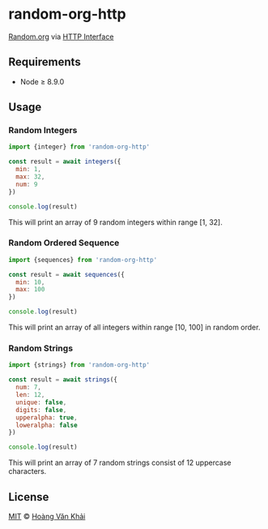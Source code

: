 # random-org-http

[Random.org](https://random.org) via [HTTP Interface](https://www.random.org/clients/http/)

## Requirements

* Node ≥ 8.9.0

## Usage

### Random Integers

```javascript
import {integer} from 'random-org-http'

const result = await integers({
  min: 1,
  max: 32,
  num: 9
})

console.log(result)
```

This will print an array of 9 random integers within range [1, 32].

### Random Ordered Sequence

```javascript
import {sequences} from 'random-org-http'

const result = await sequences({
  min: 10,
  max: 100
})

console.log(result)
```

This will print an array of all integers within range [10, 100] in random order.

### Random Strings

```javascript
import {strings} from 'random-org-http'

const result = await strings({
  num: 7,
  len: 12,
  unique: false,
  digits: false,
  upperalpha: true,
  loweralpha: false
})

console.log(result)
```

This will print an array of 7 random strings consist of 12 uppercase characters.

## License

[MIT](https://git.io/vhaEz) © [Hoàng Văn Khải](https://github.com/KSXGitHub)
